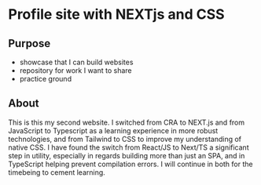 # Profile site with NEXTjs and CSS

## Purpose
- showcase that I can build websites
- repository for work I want to share
- practice ground

## About
This is this my second website. I switched from CRA to NEXT.js and from JavaScript to Typescript as a learning experience in more robust technologies, and from Tailwind to CSS to improve my understanding of native CSS. I have found the switch from React/JS to Next/TS a significant step in utility, especially in regards building more than just an SPA, and in TypeScript helping prevent compilation errors. I will continue in both for the timebeing to cement learning.